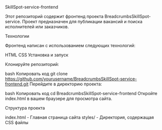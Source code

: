 SkillSpot-service-frontend

Этот репозиторий содержит фронтенд проекта BreadcrumbsSkillSpot-service. Проект предназначен для публикации вакансий и поиска исполнителей или заказчиков.

Технологии

Фронтенд написан с использованием следующих технологий:

HTML
CSS
Установка и запуск

Клонируйте репозиторий:

bash
Копировать код
git clone https://github.com/yourusername/BreadcrumbsSkillSpot-service-frontend.git
Перейдите в директорию проекта:

bash
Копировать код
cd BreadcrumbsSkillSpot-service-frontend
Откройте index.html в вашем браузере для просмотра сайта.

Структура проекта

index.html - Главная страница сайта
styles/ - Директория, содержащая CSS файлы
